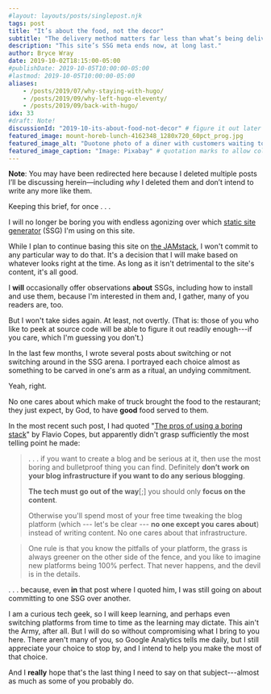 ```yaml
---
#layout: layouts/posts/singlepost.njk
tags: post
title: "It’s about the food, not the decor"
subtitle: "The delivery method matters far less than what’s being delivered"
description: "This site’s SSG meta ends now, at long last."
author: Bryce Wray
date: 2019-10-02T18:15:00-05:00
#publishDate: 2019-10-05T10:00:00-05:00
#lastmod: 2019-10-05T10:00:00-05:00
aliases:
    - /posts/2019/07/why-staying-with-hugo/
    - /posts/2019/09/why-left-hugo-eleventy/
    - /posts/2019/09/back-with-hugo/
idx: 33
#draft: Note!
discussionId: "2019-10-its-about-food-not-decor" # figure it out later
featured_image: mount-horeb-lunch-4162348_1280x720_60pct_prog.jpg
featured_image_alt: "Duotone photo of a diner with customers waiting to be served"
featured_image_caption: "Image: Pixabay" # quotation marks to allow colon
---
```


<div class="yellowBox">
	<p><strong>Note</strong>: You may have been redirected here because I deleted multiple posts I&rsquo;ll be discussing herein—including <em>why</em> I deleted them and don&rsquo;t intend to write any more like them.
</div>

Keeping this brief, for once&nbsp;.&nbsp;.&nbsp;.

I will no longer be boring you with endless agonizing over which [static site generator](https://staticgen.com) (SSG) I'm using on this site.

While I plan to continue basing this site on [the JAMstack](https://jamstack.org), I won't commit to any particular way to do that. It's a decision that I will make based on whatever looks right at the time. As long as it isn't detrimental to the site's content, it's all good.

I **will** occasionally offer observations **about** SSGs, including how to install and use them, because I'm interested in them and, I gather, many of you readers are, too.

But I won't take sides again. At least, not overtly. (That is: those of you who like to peek at source code will be able to figure it out readily enough---if you care, which I'm guessing you don't.)

In the last few months, I wrote several posts about switching or not switching around in the SSG arena. I portrayed each choice almost as  something to be carved in one's arm as a ritual, an undying commitment.

Yeah, right.

No one cares about which make of truck brought the food to the restaurant; they just expect, by God, to have **good** food served to them.

In the most recent such post, I had quoted "[The pros of using a boring stack](https://flaviocopes.com/boring-stack/)" by Flavio Copes, but apparently didn't grasp sufficiently the most telling point he made:

> .&nbsp;.&nbsp;. if you want to create a blog and be serious at it, then use the most boring and bulletproof thing you can find. Definitely **don’t work on your blog infrastructure if you want to do any serious blogging**.
> 
> **The tech must go out of the way**[;] you should only **focus on the content**.
> 
> Otherwise you'll spend most of your free time tweaking the blog platform (which --- let's be clear --- **no one except you cares about**) instead of writing content. No one cares about that infrastructure.

> One rule is that you know the pitfalls of your platform, the grass is always greener on the other side of the fence, and you like to imagine new platforms being 100% perfect. That never happens, and the devil is in the details.

.&nbsp;.&nbsp;.&nbsp;because, even **in** that post where I quoted him, I was still going on about committing to one SSG over another.

I am a curious tech geek, so I will keep learning, and perhaps even switching platforms from time to time as the learning may dictate. This ain't the Army, after all. But I will do so without compromising what I bring to you here. There aren't many of you, so Google Analytics tells me daily, but I still appreciate your choice to stop by, and I intend to help you make the most of that choice.

And I **really** hope that's the last thing I need to say on that subject---almost as much as some of you probably do.